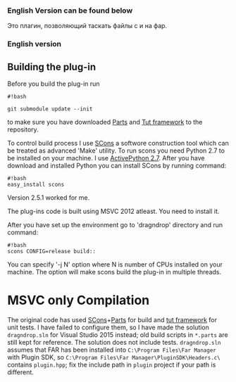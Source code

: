 ### English Version can be found below

Это плагин, позволяющий таскать файлы с и на фар.

### English version

## Building the plug-in ##

Before you build the plug-in run 
```
#!bash

git submodule update --init
```
to make sure you have downloaded [Parts](https://bitbucket.org/sconsparts/parts) and [Tut framework](https://github.com/mrzechonek/tut-framework.git) to the repository.

To control build process I use [SCons](https://bitbucket.org/scons/scons) a softwore construction tool which can be treated as advanced 'Make' utility. To run scons you need Python 2.7 to be installed on your machine. I use [ActivePython 2.7](http://www.activestate.com/activepython/downloads). After you have download and installed Python you can install SCons by running command:
```
#!bash
easy_install scons
```
Version 2.5.1 worked for me.

The plug-ins code is built using MSVC 2012 atleast. You need to install it.

After you have set up the environment go to 'dragndrop' directory and run command:
```
#!bash
scons CONFIG=release build::
```

You can specify '-j N' option where N is number of CPUs installed on your machine. The option will make scons build the plug-in in multiple threads.

# MSVC only Compilation
The original code has used [SCons](http://www.scons.org/)+[Parts](https://bitbucket.org/sconsparts/parts/overview) for build
and [tut framework](http://mrzechonek.github.io/tut-framework/download.html) for unit tests.
I have failed to configure them, so I have made the solution `dragndrop.sln` for Visual Studio 2015 instead;
old build scripts in `*.parts` are still kept for reference. The solution does not include tests.
`dragndrop.sln` assumes that FAR has been installed into `C:\Program Files\Far Manager` with Plugin SDK,
so `C:\Program Files\Far Manager\PluginSDK\Headers.c\` contains `plugin.hpp`;
fix the include path in `plugin` project if your path is different.
